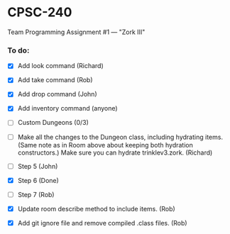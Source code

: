 # CPSC-240
Team Programming Assignment #1 — "Zork III"

### To do:

- [X] Add look command (Richard)
- [X] Add take command (Rob)
- [X] Add drop command (John)
- [X] Add inventory command (anyone)
- [ ] Custom Dungeons (0/3)
- [ ] Make all the changes to the Dungeon class, including hydrating items. (Same note as in Room above about keeping both hydration constructors.) Make sure you can hydrate trinklev3.zork. (Richard)

- [ ] Step 5 (John)
- [X] Step 6 (Done)
- [ ] Step 7 (Rob)
- [X] Update room describe method to include items. (Rob)
- [X] Add git ignore file and remove compiled .class files. (Rob)
